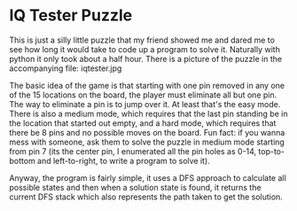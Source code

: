 # IQ Tester Puzzle

This is just a silly little puzzle that my friend showed me and dared me to see how long it would take to code up a program to solve it. Naturally with python it only took about a half hour. There is a picture of the puzzle in the accompanying file: iqtester.jpg

The basic idea of the game is that starting with one pin removed in any one of the 15 locations on the board, the player must eliminate all but one pin. The way to eliminate a pin is to jump over it. At least that's the easy mode. There is also a medium mode, which requires that the last pin standing be in the location that started out empty, and a hard mode, which requires that there be 8 pins and no possible moves on the board. Fun fact: if you wanna mess with someone, ask them to solve the puzzle in medium mode starting from pin 7 (its the center pin, I enumerated all the pin holes as 0-14, top-to-bottom and left-to-right, to write a program to solve it).

Anyway, the program is fairly simple, it uses a DFS approach to calculate all possible states and then when a solution state is found, it returns the current DFS stack which also represents the path taken to get the solution.
